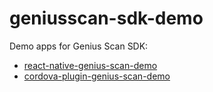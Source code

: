 # geniusscan-sdk-demo
Demo apps for Genius Scan SDK:
- [react-native-genius-scan-demo](./react-native-genius-scan-demo/README.md)
- [cordova-plugin-genius-scan-demo](./cordova-plugin-genius-scan-demo/README.md)